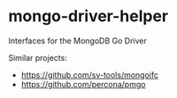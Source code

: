 # mongo-driver-helper
Interfaces for the MongoDB Go Driver

Similar projects:
- https://github.com/sv-tools/mongoifc
- https://github.com/percona/pmgo
